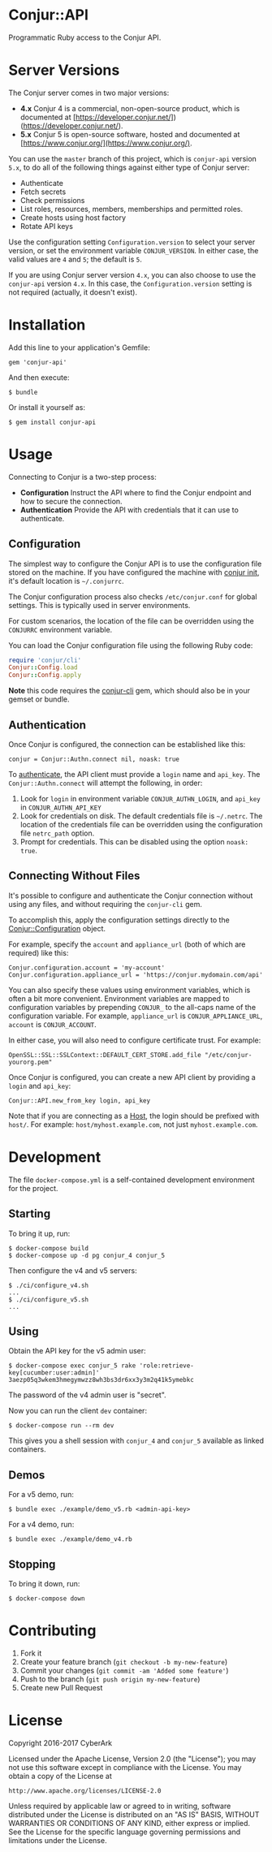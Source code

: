 # Conjur::API

Programmatic Ruby access to the Conjur API.

# Server Versions

The Conjur server comes in two major versions:

* **4.x** Conjur 4 is a commercial, non-open-source product, which is documented at [https://developer.conjur.net/])(https://developer.conjur.net/).
* **5.x** Conjur 5 is open-source software, hosted and documented at [https://www.conjur.org/](https://www.conjur.org/). 

You can use the `master` branch of this project, which is `conjur-api` version `5.x`, to do all of the following things against either type of Conjur server:

* Authenticate
* Fetch secrets
* Check permissions
* List roles, resources, members, memberships and permitted roles.
* Create hosts using host factory
* Rotate API keys

Use the configuration setting `Configuration.version` to select your server version, or set the environment variable `CONJUR_VERSION`. In either case, the valid values are `4` and `5`; the default is `5`.

If you are using Conjur server version `4.x`, you can also choose to use the `conjur-api` version `4.x`. In this case, the `Configuration.version` setting is not required (actually, it doesn't exist).

# Installation

Add this line to your application's Gemfile:

    gem 'conjur-api'

And then execute:

    $ bundle

Or install it yourself as:

    $ gem install conjur-api

# Usage

Connecting to Conjur is a two-step process:

* **Configuration** Instruct the API where to find the Conjur endpoint and how to secure the connection.
* **Authentication** Provide the API with credentials that it can use to authenticate.

## Configuration

The simplest way to configure the Conjur API is to use the configuration file stored on the machine.
If you have configured the machine with [conjur init](http://developer.conjur.net/reference/tools/init.html),
it's default location is `~/.conjurrc`. 

The Conjur configuration process also checks `/etc/conjur.conf` for global settings. This is typically used
in server environments.

For custom scenarios, the location of the file can be overridden using the `CONJURRC` environment variable. 

You can load the Conjur configuration file using the following Ruby code:

```ruby
require 'conjur/cli'
Conjur::Config.load
Conjur::Config.apply
```

**Note** this code requires the [conjur-cli](https://github.com/conjurinc/cli-ruby) gem, which should also be in your
gemset or bundle.

## Authentication

Once Conjur is configured, the connection can be established like this:

```
conjur = Conjur::Authn.connect nil, noask: true
```

To [authenticate](http://developer.conjur.net/reference/services/authentication/authenticate.html), the API client must
provide a `login` name and `api_key`. The `Conjur::Authn.connect` will attempt the following, in order:

1. Look for `login` in environment variable `CONJUR_AUTHN_LOGIN`, and `api_key` in `CONJUR_AUTHN_API_KEY` 
2. Look for credentials on disk. The default credentials file is `~/.netrc`. The location of the credentials file
can be overridden using the configuration file `netrc_path` option. 
3. Prompt for credentials. This can be disabled using the option `noask: true`.

## Connecting Without Files

It's possible to configure and authenticate the Conjur connection without using any files, and without requiring
the `conjur-cli` gem.

To accomplish this, apply the configuration settings directly to the [Conjur::Configuration](https://github.com/conjurinc/api-ruby/blob/master/lib/conjur/configuration.rb) 
object.

For example, specify the `account` and `appliance_url` (both of which are required) like this:

```
Conjur.configuration.account = 'my-account'
Conjur.configuration.appliance_url = 'https://conjur.mydomain.com/api'
```

You can also specify these values using environment variables, which is often a bit more convenient. 
Environment variables are mapped to configuration variables by prepending `CONJUR_` to the all-caps name of the 
configuration variable. For example, `appliance_url` is `CONJUR_APPLIANCE_URL`, `account` is `CONJUR_ACCOUNT`.

In either case, you will also need to configure certificate trust. For example:

```
OpenSSL::SSL::SSLContext::DEFAULT_CERT_STORE.add_file "/etc/conjur-yourorg.pem"
```

Once Conjur is configured, you can create a new API client by providing a `login` and `api_key`:

```
Conjur::API.new_from_key login, api_key
```

Note that if you are connecting as a [Host](http://developer.conjur.net/reference/services/directory/host), the login should be 
prefixed with `host/`. For example: `host/myhost.example.com`, not just `myhost.example.com`.

# Development

The file `docker-compose.yml` is a self-contained development environment for the project.

## Starting

To bring it up, run:

```sh-session
$ docker-compose build
$ docker-compose up -d pg conjur_4 conjur_5
```

Then configure the v4 and v5 servers:

```sh-session
$ ./ci/configure_v4.sh
...
$ ./ci/configure_v5.sh
...
```

## Using

Obtain the API key for the v5 admin user:

```
$ docker-compose exec conjur_5 rake 'role:retrieve-key[cucumber:user:admin]'
3aezp05q3wkem3hmegymwzz8wh3bs3dr6xx3y3m2q41k5ymebkc
```

The password of the v4 admin user is "secret".

Now you can run the client `dev` container:

```sh-session
$ docker-compose run --rm dev
```

This gives you a shell session with `conjur_4` and `conjur_5` available as linked containers.

## Demos

For a v5 demo, run:

```sh-session
$ bundle exec ./example/demo_v5.rb <admin-api-key>
```

For a v4 demo, run:

```sh-session
$ bundle exec ./example/demo_v4.rb
```

## Stopping

To bring it down, run:

```sh-session
$ docker-compose down
```

# Contributing

1. Fork it
2. Create your feature branch (`git checkout -b my-new-feature`)
3. Commit your changes (`git commit -am 'Added some feature'`)
4. Push to the branch (`git push origin my-new-feature`)
5. Create new Pull Request

# License

Copyright 2016-2017 CyberArk

Licensed under the Apache License, Version 2.0 (the "License");
you may not use this software except in compliance with the License.
You may obtain a copy of the License at

    http://www.apache.org/licenses/LICENSE-2.0

Unless required by applicable law or agreed to in writing, software
distributed under the License is distributed on an "AS IS" BASIS,
WITHOUT WARRANTIES OR CONDITIONS OF ANY KIND, either express or implied.
See the License for the specific language governing permissions and
limitations under the License.
